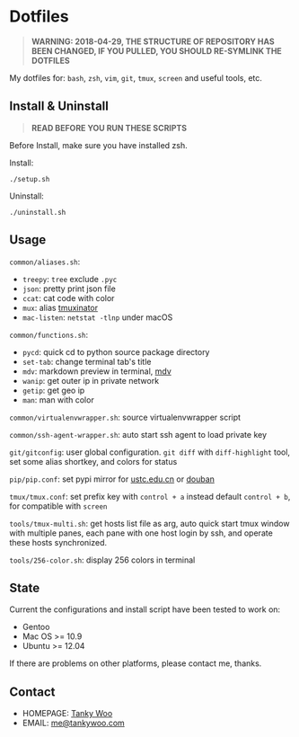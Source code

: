 # Dotfiles #

> **WARNING: 2018-04-29, THE STRUCTURE OF REPOSITORY HAS BEEN CHANGED, IF YOU PULLED, YOU SHOULD RE-SYMLINK THE DOTFILES**

My dotfiles for: `bash`, `zsh`, `vim`, `git`, `tmux`, `screen` and useful tools, etc.


## Install & Uninstall ##

> **READ BEFORE YOU RUN THESE SCRIPTS**

Before Install, make sure you have installed zsh.

Install:

	./setup.sh

Uninstall:

	./uninstall.sh


## Usage  ##

`common/aliases.sh`:
- `treepy`: `tree` exclude `.pyc`
- `json`: pretty print json file
- `ccat`: cat code with color
- `mux`: alias [tmuxinator](https://github.com/tmuxinator/tmuxinator)
- `mac-listen`: `netstat -tlnp` under macOS

`common/functions.sh`:
- `pycd`: quick cd to python source package directory
- `set-tab`: change terminal tab's title
- `mdv`: markdown preview in terminal, [mdv](https://github.com/axiros/terminal_markdown_viewer)
- `wanip`: get outer ip in private network
- `getip`: get geo ip
- `man`: man with color

`common/virtualenvwrapper.sh`: source virtualenvwrapper script

`common/ssh-agent-wrapper.sh`: auto start ssh agent to load private key

`git/gitconfig`: user global configuration. `git diff` with `diff-highlight` tool, set some alias shortkey, and colors for status

`pip/pip.conf`: set pypi mirror for [ustc.edu.cn](https://mirrors.ustc.edu.cn/pypi/web/) or [douban](http://pypi.doubanio.com/)

`tmux/tmux.conf`: set prefix key with `control + a` instead default `control + b`, for compatible with `screen`

`tools/tmux-multi.sh`: get hosts list file as arg, auto quick start tmux window with multiple panes, each pane with one host login by ssh, and operate these hosts synchronized.

`tools/256-color.sh`: display 256 colors in terminal


## State ##

Current the configurations and install script have been tested to work on:

* Gentoo
* Mac OS >= 10.9
* Ubuntu >= 12.04

If there are problems on other platforms, please contact me, thanks.


## Contact ##

- HOMEPAGE: [Tanky Woo](http://tankywoo.com/)
- EMAIL: <me@tankywoo.com>
